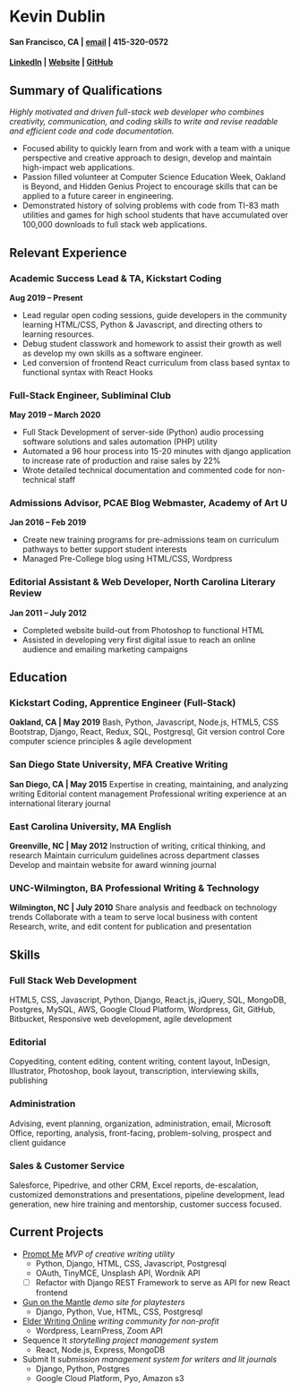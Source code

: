 # Kevin Dublin
#### San Francisco, CA |  [email](mailto:kevdublin@gmail.com) |  415-320-0572
#### [LinkedIn](www.linkedin.com/in/kevindublin) | [Website](http://parteverything.com) | [GitHub](https://github.com/kevindublin/)

## Summary of Qualifications

*Highly motivated and driven full-stack web developer who combines creativity, communication, and coding skills to write and revise readable and efficient code and code documentation.*

* Focused ability to quickly learn from and work with a team with a unique perspective and creative approach to design, develop and maintain high-impact web applications.
* Passion filled volunteer at Computer Science Education Week, Oakland is Beyond, and Hidden Genius Project to encourage skills that can be applied to a future career in engineering.
* Demonstrated history of solving problems with code from TI-83 math utilities and games for high school students that have accumulated over 100,000 downloads to full stack web applications.

## Relevant Experience

### Academic Success Lead & TA, Kickstart Coding
**Aug 2019 – Present**
* Lead regular open coding sessions, guide developers in the community learning HTML/CSS, Python & Javascript, and directing others to learning resources.
* Debug student classwork and homework to assist their growth as well as develop my own skills as a software engineer.
* Led conversion of frontend React curriculum from class based syntax to functional syntax with React Hooks

### Full-Stack Engineer, Subliminal Club
**May 2019 – March 2020**
* Full Stack Development of server-side (Python) audio processing software solutions and sales automation (PHP) utility
* Automated a 96 hour process into 15-20 minutes with django application to increase rate of production and raise sales by 22%
* Wrote detailed technical documentation and commented code for non-technical staff

### Admissions Advisor, PCAE Blog Webmaster, Academy of Art U
**Jan 2016 – Feb 2019**
* Create new training programs for pre-admissions team on curriculum pathways to better support student interests
* Managed Pre-College blog using HTML/CSS, Wordpress

### Editorial Assistant & Web Developer, North Carolina Literary Review
**Jan 2011 – July 2012**
* Completed website build-out from Photoshop to functional HTML 
* Assisted in developing very first digital issue to reach an online audience and emailing marketing campaigns

## Education

### Kickstart Coding, Apprentice Engineer (Full-Stack)
**Oakland, CA | May 2019**
Bash, Python, Javascript, Node.js, HTML5, CSS
Bootstrap, Django, React, Redux, SQL, Postgresql, Git version control
Core computer science principles & agile development

### San Diego State University, MFA Creative Writing
**San Diego, CA | May 2015**
Expertise in creating, maintaining, and analyzing writing
Editorial content management
Professional writing experience at an international literary journal

### East Carolina University, MA English
**Greenville, NC | May 2012**
Instruction of writing, critical thinking, and research
Maintain curriculum guidelines across department classes
Develop and maintain website for award winning journal

### UNC-Wilmington, BA Professional Writing & Technology
**Wilmington, NC | July 2010**
Share analysis and feedback on technology trends
Collaborate with a team to serve local business with content
Research, write, and edit content for publication and presentation

## Skills

### Full Stack Web Development
HTML5, CSS, Javascript, Python, Django, React.js, jQuery, SQL, MongoDB, Postgres, MySQL, AWS, Google Cloud Platform, Wordpress, Git, GitHub, Bitbucket, Responsive web development, agile development

### Editorial
Copyediting, content editing, content writing, content layout, InDesign, Illustrator, Photoshop, book layout, transcription, interviewing skills, publishing

### Administration
Advising, event planning, organization, administration, email, Microsoft Office, reporting, analysis, front-facing, problem-solving, prospect and client guidance

### Sales & Customer Service
Salesforce, Pipedrive, and other CRM, Excel reports, de-escalation, customized demonstrations and presentations, pipeline development, lead generation, new hire training and mentorship, customer success focused.

## Current Projects

* [Prompt Me](http://promptme.herokuapp.com/) *MVP of creative writing utility*
	* Python, Django, HTML, CSS, Javascript, Postgresql
	* OAuth, TinyMCE, Unsplash API, Wordnik API
	* [ ] Refactor with Django REST Framework to serve as API for new React frontend
* [Gun on the Mantle](https://gun-on-the-mantle.herokuapp.com/) *demo site for playtesters*
	* Django, Python, Vue, HTML, CSS, Postgresql
* [Elder Writing Online](http://elderwriting.net/) *writing community for non-profit*
	* Wordpress, LearnPress, Zoom API
* Sequence It *storytelling project management system*
	* React, Node.js, Express, MongoDB
* Submit It *submission management system for writers and lit journals*
	* Django, Python, Postgres
	* Google Cloud Platform, Pyo, Amazon s3
